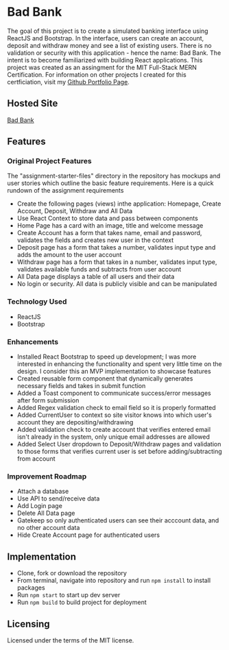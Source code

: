 # Bad Bank

The goal of this project is to create a simulated banking interface using ReactJS and Bootstrap. In the interface, users can create an account, deposit and withdraw money and see a list of existing users. There is no validation or security with this application - hence the name: Bad Bank. The intent is to become familiarized with building React applications. This project was created as an assingment for the MIT Full-Stack MERN Certification. For information on other projects I created for this certficiation, visit my [Github Portfolio Page](https://jasonrahm00.github.io/).

## Hosted Site

[Bad Bank](http://jason-rahmbankingapplication.s3-website-us-west-2.amazonaws.com/)

## Features

### Original Project Features

The "assignment-starter-files" directory in the repository has mockups and user stories which outline the basic feature requirements. Here is a quick rundown of the assignment requirements

- Create the following pages (views) inthe application: Homepage, Create Account, Deposit, Withdraw and All Data
- Use React Context to store data and pass between components
- Home Page has a card with an image, title and welcome message
- Create Account has a form that takes name, email and password, validates the fields and creates new user in the context
- Deposit page has a form that takes a number, validates input type and adds the amount to the user account
- Withdraw page has a form that takes in a number, validates input type, validates available funds and subtracts from user account
- All Data page displays a table of all users and their data
- No login or security. All data is publicly visible and can be manipulated

### Technology Used
- ReactJS
- Bootstrap

### Enhancements

- Installed React Bootstrap to speed up development; I was more interested in enhancing the functionality and spent very little time on the design. I consider this an MVP implementation to showcase features
- Created reusable form component that dynamically generates necessary fields and takes in submit function
- Added a Toast component to communicate success/error messages after form submission
- Added Regex validation check to email field so it is properly formatted
- Added CurrentUser to context so site visitor knows into which user's account they are depositing/withdrawing
- Added validation check to create account that verifies entered email isn't already in the system, only unique email addresses are allowed
- Added Select User dropdown to Deposit/Withdraw pages and validation to those forms that verifies current user is set before adding/subtracting from account

### Improvement Roadmap

- Attach a database
- Use API to send/receive data
- Add Login page
- Delete All Data page
- Gatekeep so only authenticated users can see their acccount data, and no other account data
- Hide Create Account page for authenticated users

## Implementation

- Clone, fork or download the repository
- From terminal, navigate into repository and run `npm install` to install packages
- Run `npm start` to start up dev server
- Run `npm build` to build project for deployment

## Licensing

Licensed under the terms of the MIT license.
